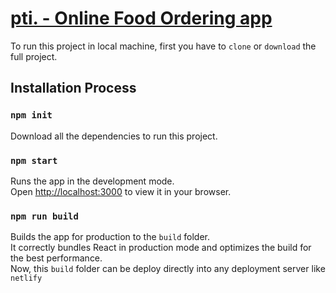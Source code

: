 # [pti. - Online Food Ordering app](https://pti-quad-technical.netlify.app/)

To run this project in local machine,
first you have to `clone` or `download` the full project. 

## Installation Process

### `npm init`
Download all the dependencies to run this project.

### `npm start`

Runs the app in the development mode.\
Open [http://localhost:3000](http://localhost:3000) to view it in your browser.

### `npm run build`

Builds the app for production to the `build` folder.\
It correctly bundles React in production mode and optimizes the build for the best performance.\
Now, this `build` folder can be deploy directly into any deployment server like `netlify`